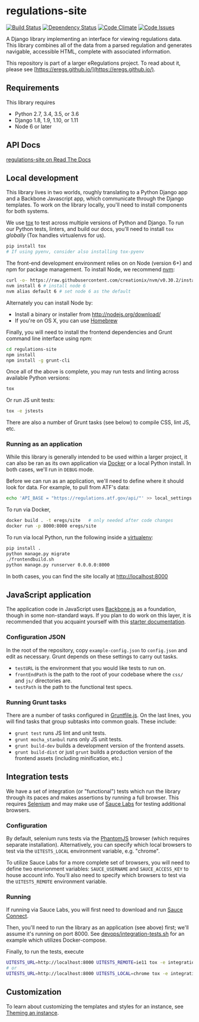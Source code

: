 regulations-site
================
[![Build Status](https://travis-ci.org/eregs/regulations-site.svg?branch=master)](https://travis-ci.org/eregs/regulations-site)
[![Dependency Status](https://gemnasium.com/badges/github.com/eregs/regulations-site.svg)](https://gemnasium.com/github.com/eregs/regulations-site)
[![Code Climate](https://codeclimate.com/github/eregs/regulations-site/badges/gpa.svg)](https://codeclimate.com/github/eregs/regulations-site)
[![Code Issues](https://www.quantifiedcode.com/api/v1/project/423b7d7702754ff4baa8715465d75bbf/badge.svg)](https://www.quantifiedcode.com/app/project/423b7d7702754ff4baa8715465d75bbf)

A Django library implementing an interface for viewing regulations data. This
library combines all of the data from a parsed regulation and generates
navigable, accessible HTML, complete with associated information.

This repository is part of a larger eRegulations project. To read about it, please see
[https://eregs.github.io/](https://eregs.github.io/).

## Requirements

This library requires
* Python 2.7, 3.4, 3.5, or 3.6
* Django 1.8, 1.9, 1.10, or 1.11
* Node 6 or later

## API Docs

[regulations-site on Read The Docs](https://regulations-site.readthedocs.org/en/latest/)

## Local development

This library lives in two worlds, roughly translating to a Python Django app
and a Backbone Javascript app, which communicate through the Django templates.
To work on the library locally, you'll need to install components for both
systems.

We use [tox](https://tox.readthedocs.io) to test across multiple versions of
Python and Django. To run our Python tests, linters, and build our docs,
you'll need to install `tox` *globally* (Tox handles virtualenvs for us).

```bash
pip install tox
# If using pyenv, consider also installing tox-pyenv
```

The front-end development environment relies on on Node (version 6+) and npm
for package management. To install Node, we recommend
[nvm](https://github.com/creationix/nvm):

```sh
curl -o- https://raw.githubusercontent.com/creationix/nvm/v0.30.2/install.sh | bash # install nvm and run it's setup scripts
nvm install 6 # install node 6
nvm alias default 6 # set node 6 as the default
```

Alternately you can install Node by:

- Install a binary or installer from http://nodejs.org/download/
- If you're on OS X, you can use [Homebrew](http://brew.sh/)

Finally, you will need to install the frontend dependencies and Grunt command
line interface using npm:

```sh
cd regulations-site
npm install
npm install -g grunt-cli
```

Once all of the above is complete, you may run tests and linting across
available Python versions:

```sh
tox
```

Or run JS unit tests:

```sh
tox -e jstests
```

There are also a number of Grunt tasks (see below) to compile CSS, lint JS,
etc.

### Running as an application

While this library is generally intended to be used within a larger project,
it can also be ran as its own application via [Docker](https://www.docker.com)
or a local Python install. In both cases, we'll run in `DEBUG` mode.

Before we can run as an application, we'll need to define where it should look
for data. For example, to pull from ATF's data:

```sh
echo 'API_BASE = "https://regulations.atf.gov/api/"' >> local_settings.py
```

To run via Docker,
```bash
docker build . -t eregs/site   # only needed after code changes
docker run -p 8000:8000 eregs/site
```

To run via local Python, run the following inside a
[virtualenv](https://virtualenv.pypa.io/en/stable/):
```bash
pip install .
python manage.py migrate
./frontendbuild.sh
python manage.py runserver 0.0.0.0:8000
```

In both cases, you can find the site locally at
[http://localhost:8000](http://localhost:8000)

## JavaScript application 
The application code in JavaScript uses [Backbone.js](http://backbonejs.org/) as a foundation, though in some non-standard ways. If you plan to do work on this layer, it is recommended that you acquaint yourself with this [starter documentation](README_BACKBONE.md).

### Configuration JSON

In the root of the repository, copy `example-config.json` to `config.json` and edit as necessary. Grunt depends on these settings to carry out tasks.
- `testURL` is the environment that you would like tests to run on.
- `frontEndPath` is the path to the root of your codebase where the `css/` and `js/` directories are.
- `testPath` is the path to the functional test specs.

### Running Grunt tasks
There are a number of tasks configured in [Gruntfile.js](Gruntfile.js). On the
last lines, you will find tasks that group subtasks into common goals. These
include:

* `grunt test` runs JS lint and unit tests.
* `grunt mocha_stanbul` runs only JS unit tests.
* `grunt build-dev` builds a development version of the frontend assets.
* `grunt build-dist` or just `grunt` builds a production version of the
  frontend assets (including minification, etc.)

## Integration tests

We have a set of integration (or "functional") tests which run the library
through its paces and makes assertions by running a full browser. This
requires [Selenium](http://www.seleniumhq.org/) and may make use of [Sauce
Labs](https://saucelabs.com) for testing additional browsers.

### Configuration

By default, selenium runs tests via the [PhantomJS](http://phantomjs.org/)
browser (which requires separate installation). Alternatively, you can specify
which local browsers to test via the `UITESTS_LOCAL` environment variable,
e.g. "chrome".

To utilize Sauce Labs for a more complete set of browsers, you will need to
define two envrionment variables: `SAUCE_USERNAME` and `SAUCE_ACCESS_KEY` to
house account info. You'll also need to specify which browsers to test via the
`UITESTS_REMOTE` environment variable.

### Running

If running via Sauce Labs, you will first need to download and run [Sauce
Connect](https://saucelabs.com/docs/connect).

Then, you'll need to run the library as an application (see above) first;
we'll assume it's running on port 8000. See
[devops/integration-tests.sh](devops/integration-tests.sh) for an example
which utilizes Docker-compose.

Finally, to run the tests, execute

```sh
UITESTS_URL=http://localhost:8000 UITESTS_REMOTE=ie11 tox -e integration
# or
UITESTS_URL=http://localhost:8000 UITESTS_LOCAL=chrome tox -e integration
```

## Customization

To learn about customizing the templates and styles for an instance, see [Theming an instance](https://eregs.github.io/theming/).
